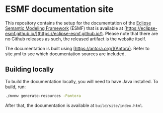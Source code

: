 # ESMF documentation site

This repository contains the setup for the documentation of the [Eclipse Semantic Modeling Framework](https://projects.eclipse.org/projects/dt.esmf)
(ESMF) that is available at [https://eclipse-esmf.github.io/](https://eclipse-esmf.github.io/). Please note that there are no Github releases as such, the released artifact is the website itself.

The documentation is built using [https://antora.org/](Antora). Refer to site.yml to see which
documentation sources are included.

## Building locally

To build the documentation locally, you will need to have Java installed. To build, run:

```sh
./mvnw generate-resources -Pantora
```

After that, the documentation is available at `build/site/index.html`.
